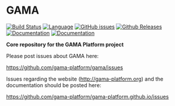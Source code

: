 # GAMA
[![Build Status](https://travis-ci.org/gama-platform/gama.svg?branch=master)](https://travis-ci.org/gama-platform/gama)
[![Language](http://img.shields.io/badge/language-java-brightgreen.svg)](https://www.java.com/)
[![GitHub issues](https://img.shields.io/github/issues/gama-platform/gama.svg)](https://github.com/gama-platform/gama/issues)
[![Github Releases](https://img.shields.io/github/release/gama-platform/gama.svg)](https://github.com/gama-platform/gama/releases)
[![Documentation](https://img.shields.io/badge/documentation-web-brightgreen.svg)](https://gama-platform.github.io)
[![Documentation](https://img.shields.io/badge/documentation-pdf-brightgreen.svg)](https://github.com/gama-platform/gama/wiki/resources/pdf/docGAMAv17.pdf)

**Core repository for the GAMA Platform project**

Please post issues about GAMA here:  

https://github.com/gama-platform/gama/issues

Issues regarding the website (http://gama-platform.org) and the documentation should be posted here: 

https://github.com/gama-platform/gama-platform.github.io/issues


 
 



  
